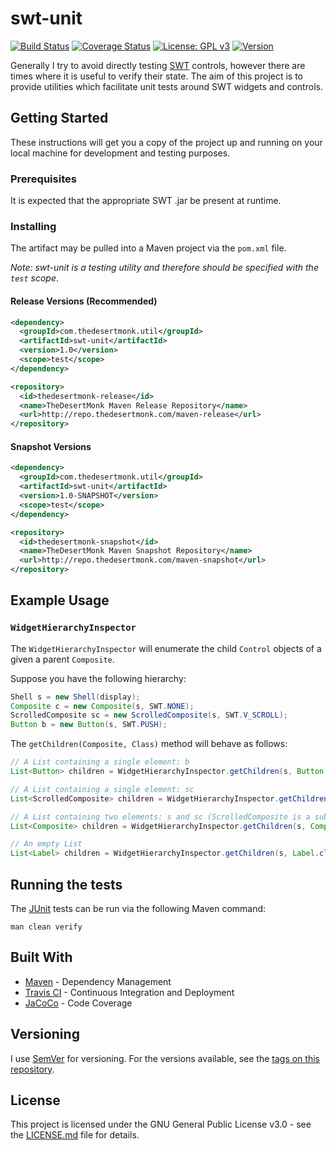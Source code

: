 # swt-unit

[![Build Status](https://travis-ci.org/avojak/swt-unit.svg?branch=master)](https://travis-ci.org/avojak/swt-unit) [![Coverage Status](https://coveralls.io/repos/github/avojak/swt-unit/badge.svg?branch=master)](https://coveralls.io/github/avojak/swt-unit?branch=master) [![License: GPL v3](https://img.shields.io/badge/license-GPL%20v3-blue.svg)](http://www.gnu.org/licenses/gpl-3.0) [![Version](https://img.shields.io/badge/version-1.0--SNAPSHOT-yellow.svg)](http://repo.thedesertmonk.com/artifactory/webapp/#/artifacts/browse/tree/General/maven-snapshot/com/thedesertmonk/util/swt-unit/1.0-SNAPSHOT)

Generally I try to avoid directly testing [SWT](https://www.eclipse.org/swt/) controls, however there are times where it is useful to verify their state. The aim of this project is to provide utilities which facilitate unit tests around SWT widgets and controls.

## Getting Started

These instructions will get you a copy of the project up and running on your local machine for development and testing purposes.

### Prerequisites

It is expected that the appropriate SWT .jar be present at runtime.

### Installing

The artifact may be pulled into a Maven project via the `pom.xml` file. 

*Note: swt-unit is a testing utility and therefore should be specified with the `test` scope*.

#### Release Versions (Recommended)

```xml
<dependency>
  <groupId>com.thedesertmonk.util</groupId>
  <artifactId>swt-unit</artifactId>
  <version>1.0</version>
  <scope>test</scope>
</dependency>
```
```xml
<repository>
  <id>thedesertmonk-release</id>
  <name>TheDesertMonk Maven Release Repository</name>
  <url>http://repo.thedesertmonk.com/maven-release</url>
</repository>
```

#### Snapshot Versions

```xml
<dependency>
  <groupId>com.thedesertmonk.util</groupId>
  <artifactId>swt-unit</artifactId>
  <version>1.0-SNAPSHOT</version>
  <scope>test</scope>
</dependency>
```
```xml
<repository>
  <id>thedesertmonk-snapshot</id>
  <name>TheDesertMonk Maven Snapshot Repository</name>
  <url>http://repo.thedesertmonk.com/maven-snapshot</url>
</repository>
```

## Example Usage

### `WidgetHierarchyInspector`

The `WidgetHierarchyInspector` will enumerate the child `Control` objects of a given a parent `Composite`. 

Suppose you have the following hierarchy:

```java
Shell s = new Shell(display);
Composite c = new Composite(s, SWT.NONE);
ScrolledComposite sc = new ScrolledComposite(s, SWT.V_SCROLL);
Button b = new Button(s, SWT.PUSH);
```

The `getChildren(Composite, Class)` method will behave as follows:

```java
// A List containing a single element: b
List<Button> children = WidgetHierarchyInspector.getChildren(s, Button.class);
```
```java
// A List containing a single element: sc
List<ScrolledComposite> children = WidgetHierarchyInspector.getChildren(s, ScrolledComposite.class);
```
```java
// A List containing two elements: s and sc (ScrolledComposite is a subclass of Composite)
List<Composite> children = WidgetHierarchyInspector.getChildren(s, Composite.class);
```
```java
// An empty List
List<Label> children = WidgetHierarchyInspector.getChildren(s, Label.class);
```

## Running the tests

The [JUnit](http://junit.org/junit4/) tests can be run via the following Maven command:

```
man clean verify
```

## Built With

* [Maven](https://maven.apache.org/) - Dependency Management
* [Travis CI](https://travis-ci.org) - Continuous Integration and Deployment
* [JaCoCo](http://www.eclemma.org/jacoco/) - Code Coverage

## Versioning

I use [SemVer](http://semver.org/) for versioning. For the versions available, see the [tags on this repository](https://github.com/avojak/swt-unit/tags).

## License

This project is licensed under the GNU General Public License v3.0  - see the [LICENSE.md](LICENSE.md) file for details.